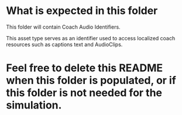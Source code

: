 # What is expected in this folder
This folder will contain Coach Audio Identifiers.

This asset type serves as an identifier used to access localized coach resources such as captions text and AudioClips.

# Feel free to delete this README when this folder is populated, or if this folder is not needed for the simulation.